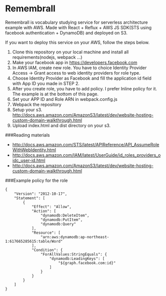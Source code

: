 # Remembrall
Remembrall is vocabulary studying service for serverless architecture example with AWS. Made with React + Reflux + AWS JS SDK(STS using facebook authentication + DynamoDB) and deployed on S3.

If you want to deploy this service on your AWS, follow the steps below.

1. Clone this repository on your local machine and install all requirements(nodejs, webpack ...)
2. Make your facebook app in https://developers.facebook.com
3. In AWS IAM, create new role. You have to choice Identity Provider Access -> Grant access to web identity providers for role type.
4. Choose Identity Provider as Facebook and fill the application id field with App ID you made in STEP 2.
5. After you create role, you have to add policy. I prefer Inline policy for it. The example is at the bottom of this page.
6. Set your APP ID and Role ARN in webpack.config.js
7. Webpack the repository
8. Setup your s3. http://docs.aws.amazon.com/AmazonS3/latest/dev/website-hosting-custom-domain-walkthrough.html
9. Upload index.html and dist directory on your s3.


###Reading materials
* http://docs.aws.amazon.com/STS/latest/APIReference/API_AssumeRoleWithWebIdentity.html
* http://docs.aws.amazon.com/IAM/latest/UserGuide/id_roles_providers_oidc_user-id.html
* http://docs.aws.amazon.com/AmazonS3/latest/dev/website-hosting-custom-domain-walkthrough.html


###Example policy for the role
```
{
    "Version": "2012-10-17",
    "Statement": [
        {
            "Effect": "Allow",
            "Action": [
                "dynamodb:DeleteItem",
                "dynamodb:PutItem",
                "dynamodb:Query"
            ],
            "Resource": [
                "arn:aws:dynamodb:ap-northeast-1:617665285615:table/Word"
            ],
            "Condition": {
                "ForAllValues:StringEquals": {
                    "dynamodb:LeadingKeys": [
                        "${graph.facebook.com:id}"
                    ]
                }
            }
        }
    ]
}
```
